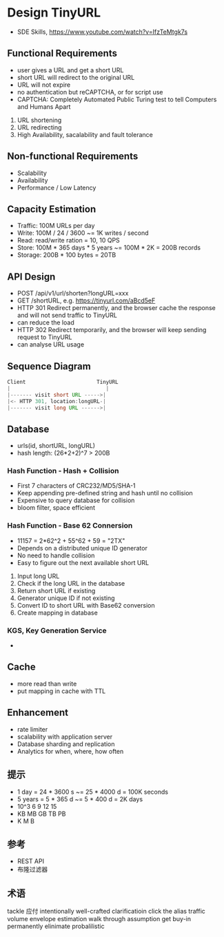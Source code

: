 # Design TinyURL
- SDE Skills, https://www.youtube.com/watch?v=IfzTeMtgk7s

## Functional Requirements
- user gives a URL and get a short URL
- short URL will redirect to the original URL
- URL will not expire
- no authentication but reCAPTCHA, or for script use
- CAPTCHA: Completely Automated Public Turing test to tell Computers and Humans Apart
1. URL shortening
2. URL redirecting
3. High Availability, sacalability and fault tolerance

## Non-functional Requirements
- Scalability
- Availability
- Performance / Low Latency

## Capacity Estimation
- Traffic: 100M URLs per day
- Write: 100M / 24 / 3600 ~= 1K writes / second
- Read: read/write ration = 10, 10 QPS
- Store: 100M * 365 days * 5 years ~= 100M * 2K = 200B records
- Storage: 200B * 100 bytes = 20TB

## API Design
- POST 	/api/v1/url/shorten?longURL=xxx
- GET	/shortURL, e.g. https://tinyurl.com/aBcd5eF
- HTTP 301 Redirect permanently, and the browser cache the response and will not send traffic to TinyURL
- can reduce the load
- HTTP 302 Redirect temporarily, and the browser will keep sending request to TinyURL
- can analyse URL usage

## Sequence Diagram
```java
Client                       TinyURL
|								|
|------- visit short URL ----->|
|<- HTTP 301, location:longURL-|
|------- visit long URL ------>|
```

## Database
- urls(id, shortURL, longURL)
- hash length: (26*2+2)^7 > 200B

### Hash Function - Hash + Collision
- First 7 characters of CRC232/MD5/SHA-1
- Keep appending pre-defined string and hash until no collision
- Expensive to query database for collision
- bloom filter, space efficient

### Hash Function - Base 62 Connersion
- 11157 = 2*62^2 + 55^62 + 59 = "2TX"
- Depends on a distributed unique ID generator
- No need to handle collision
- Easy to figure out the next available short URL
1. Input long URL
2. Check if the long URL in the database
3. Return short URL if existing
4. Generator unique ID if not existing
5. Convert ID to short URL with Base62 conversion
6. Create mapping in database

### KGS, Key Generation Service
- 

## Cache
- more read than write
- put mapping in cache with TTL

## Enhancement
- rate limiter
- scalability with application server
- Database sharding and replication
- Analytics for when, where, how often

## 提示
- 1 day = 24 * 3600 s ~= 25 * 4000 d = 100K seconds
- 5 years = 5 * 365 d ~= 5 * 400 d = 2K days
- 10^3	6	9	12	15
- KB	MB	GB	TB	PB
- K		M 	B

## 参考
- REST API
- 布隆过滤器

## 术语
tackle 应付
intentionally
well-crafted
clarificatioin
click the alias
traffic volume
envelope estimation
walk through
assumption
get buy-in
permanently
elinimate
probalilistic

